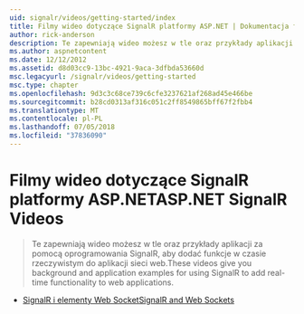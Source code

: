 ```yaml
---
uid: signalr/videos/getting-started/index
title: Filmy wideo dotyczące SignalR platformy ASP.NET | Dokumentacja firmy Microsoft
author: rick-anderson
description: Te zapewniają wideo możesz w tle oraz przykłady aplikacji za pomocą oprogramowania SignalR, aby dodać funkcje w czasie rzeczywistym do aplikacji sieci web.
ms.author: aspnetcontent
ms.date: 12/12/2012
ms.assetid: d8d03cc9-13bc-4921-9aca-3dfbda53660d
msc.legacyurl: /signalr/videos/getting-started
msc.type: chapter
ms.openlocfilehash: 9d3c3c68ce739c6cfe3237621af268ad45e466be
ms.sourcegitcommit: b28cd0313af316c051c2ff8549865bff67f2fbb4
ms.translationtype: MT
ms.contentlocale: pl-PL
ms.lasthandoff: 07/05/2018
ms.locfileid: "37836090"
---
```

<a name="aspnet-signalr-videos"></a><span data-ttu-id="974f3-103">Filmy wideo dotyczące SignalR platformy ASP.NET</span><span class="sxs-lookup"><span data-stu-id="974f3-103">ASP.NET SignalR Videos</span></span>
====================
> <span data-ttu-id="974f3-104">Te zapewniają wideo możesz w tle oraz przykłady aplikacji za pomocą oprogramowania SignalR, aby dodać funkcje w czasie rzeczywistym do aplikacji sieci web.</span><span class="sxs-lookup"><span data-stu-id="974f3-104">These videos give you background and application examples for using SignalR to add real-time functionality to web applications.</span></span>


- [<span data-ttu-id="974f3-105">SignalR i elementy Web Socket</span><span class="sxs-lookup"><span data-stu-id="974f3-105">SignalR and Web Sockets</span></span>](signalr-and-web-sockets.md)
